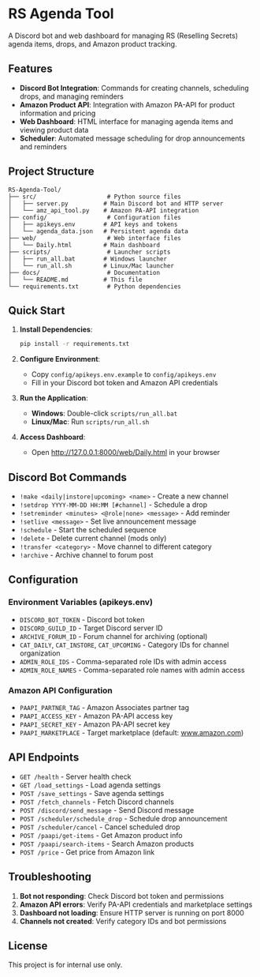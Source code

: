 # RS Agenda Tool

A Discord bot and web dashboard for managing RS (Reselling Secrets) agenda items, drops, and Amazon product tracking.

## Features

- **Discord Bot Integration**: Commands for creating channels, scheduling drops, and managing reminders
- **Amazon Product API**: Integration with Amazon PA-API for product information and pricing
- **Web Dashboard**: HTML interface for managing agenda items and viewing product data
- **Scheduler**: Automated message scheduling for drop announcements and reminders

## Project Structure

```
RS-Agenda-Tool/
├── src/                    # Python source files
│   ├── server.py          # Main Discord bot and HTTP server
│   └── amz_api_tool.py    # Amazon PA-API integration
├── config/                 # Configuration files
│   ├── apikeys.env        # API keys and tokens
│   └── agenda_data.json   # Persistent agenda data
├── web/                    # Web interface files
│   └── Daily.html         # Main dashboard
├── scripts/                # Launcher scripts
│   ├── run_all.bat        # Windows launcher
│   └── run_all.sh         # Linux/Mac launcher
├── docs/                   # Documentation
│   └── README.md          # This file
└── requirements.txt        # Python dependencies
```

## Quick Start

1. **Install Dependencies**:
   ```bash
   pip install -r requirements.txt
   ```

2. **Configure Environment**:
   - Copy `config/apikeys.env.example` to `config/apikeys.env`
   - Fill in your Discord bot token and Amazon API credentials

3. **Run the Application**:
   - **Windows**: Double-click `scripts/run_all.bat`
   - **Linux/Mac**: Run `scripts/run_all.sh`

4. **Access Dashboard**:
   - Open http://127.0.0.1:8000/web/Daily.html in your browser

## Discord Bot Commands

- `!make <daily|instore|upcoming> <name>` - Create a new channel
- `!setdrop YYYY-MM-DD HH:MM [#channel]` - Schedule a drop
- `!setreminder <minutes> <@role|none> <message>` - Add reminder
- `!setlive <message>` - Set live announcement message
- `!schedule` - Start the scheduled sequence
- `!delete` - Delete current channel (mods only)
- `!transfer <category>` - Move channel to different category
- `!archive` - Archive channel to forum post

## Configuration

### Environment Variables (apikeys.env)

- `DISCORD_BOT_TOKEN` - Discord bot token
- `DISCORD_GUILD_ID` - Target Discord server ID
- `ARCHIVE_FORUM_ID` - Forum channel for archiving (optional)
- `CAT_DAILY`, `CAT_INSTORE`, `CAT_UPCOMING` - Category IDs for channel organization
- `ADMIN_ROLE_IDS` - Comma-separated role IDs with admin access
- `ADMIN_ROLE_NAMES` - Comma-separated role names with admin access

### Amazon API Configuration

- `PAAPI_PARTNER_TAG` - Amazon Associates partner tag
- `PAAPI_ACCESS_KEY` - Amazon PA-API access key
- `PAAPI_SECRET_KEY` - Amazon PA-API secret key
- `PAAPI_MARKETPLACE` - Target marketplace (default: www.amazon.com)

## API Endpoints

- `GET /health` - Server health check
- `GET /load_settings` - Load agenda settings
- `POST /save_settings` - Save agenda settings
- `POST /fetch_channels` - Fetch Discord channels
- `POST /discord/send_message` - Send Discord message
- `POST /scheduler/schedule_drop` - Schedule drop announcement
- `POST /scheduler/cancel` - Cancel scheduled drop
- `POST /paapi/get-items` - Get Amazon product info
- `POST /paapi/search-items` - Search Amazon products
- `POST /price` - Get price from Amazon link

## Troubleshooting

1. **Bot not responding**: Check Discord bot token and permissions
2. **Amazon API errors**: Verify PA-API credentials and marketplace settings
3. **Dashboard not loading**: Ensure HTTP server is running on port 8000
4. **Channels not created**: Verify category IDs and bot permissions

## License

This project is for internal use only.
